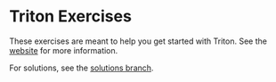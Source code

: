 # Triton Exercises
These exercises are meant to help you get started with Triton.
See the [website](https://lweitkamp.github.io/triton_exercises/) for more information.

For solutions, see the [solutions branch](https://github.com/lweitkamp/triton_exercises/tree/solutions).